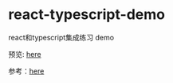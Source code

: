 # react-typescript-demo
react和typescript集成练习 demo

预览: [here](http://shenzekun.cn/react-typescript-demo/build/index.html)

参考：[here](https://github.com/piotrwitek/react-redux-typescript-guide)